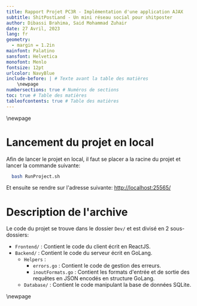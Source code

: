 ```yaml
---
title: Rapport Projet PC3R - Implémentation d'une application AJAX
subtitle: ShitPostLand - Un mini réseau social pour shitposter
author: Dibassi Brahima, Said Mohammad Zuhair
date: 27 Avril, 2023
lang: fr
geometry:
  - margin = 1.2in
mainfont: Palatino
sansfont: Helvetica
monofont: Menlo
fontsize: 12pt
urlcolor: NavyBlue
include-before: | # Texte avant la table des matières
    \newpage
numbersections: true # Numéros de sections
toc: true # Table des matières
tableofcontents: true # Table des matières
---
```

\newpage

# Lancement du projet en local

Afin de lancer le projet en local, il faut se placer a la racine du projet et lancer la commande suivante:

```bash
  bash RunProject.sh
```

Et ensuite se rendre sur l'adresse suivante: [http://localhost:25565/](http://localhost:25565/)

# Description de l'archive

Le code du projet se trouve dans le dossier `Dev/` et est divisé en 2 sous-dossiers:

- `Frontend/` : Contient le code du client écrit en ReactJS.
- `Backend/` : Contient le code du serveur écrit en GoLang.
  - `Helpers` :
    - `errors.go` : Contient le code de gestion des erreurs.
    - `inoutFormats.go` : Contient les formats d'entrée et de sortie des requêtes en JSON encodés en structure GoLang.
  - `Database/` : Contient le code manipulant la base de données SQLite.




\newpage